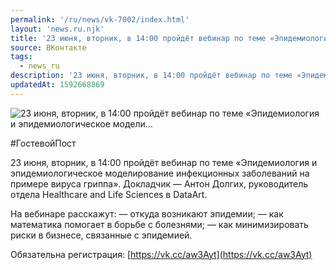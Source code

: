 ```yaml
---
permalink: '/ru/news/vk-7002/index.html'
layout: 'news.ru.njk'
title: '23 июня, вторник, в 14:00 пройдёт вебинар по теме «Эпидемиология и эпидемиологическое модели'
source: ВКонтакте
tags:
  - news_ru
description: '23 июня, вторник, в 14:00 пройдёт вебинар по теме «Эпидемиология и эпидемиологическое модели…'
updatedAt: 1592668869
---
```

![23 июня, вторник, в 14:00 пройдёт вебинар по теме «Эпидемиология и эпидемиологическое модели…](https://sun9-75.userapi.com/impg/c854320/v854320098/242d8f/kWGRa6cI93I.jpg?size=1007x720&quality=96&proxy=1&sign=942a44faef0746893cfd3292898aa22e&c_uniq_tag=hLHDACnEyQVPYUByU77o-eeWkxwlO6_3u84E1ngkFoI&type=album)

#ГостевойПост

23 июня, вторник, в 14:00 пройдёт вебинар по теме «Эпидемиология и эпидемиологическое моделирование инфекционных заболеваний на примере вируса гриппа». Докладчик — Антон Долгих, руководитель отдела Healthcare and Life Sciences в DataArt.

На вебинаре расскажут:
— откуда возникают эпидемии;
— как математика помогает в борьбе с болезнями;
— как минимизировать риски в бизнесе, связанные с эпидемией.

Обязательна регистрация: [https://vk.cc/aw3Ayt](https://vk.cc/aw3Ayt)
